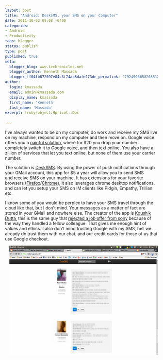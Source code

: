 ```yaml
---
layout: post
title: "Android: DeskSMS, your SMS on your Computer"
date: 2011-10-02 09:08 -0400
categories:
- Android
- Productivity
tags: blogger
status: publish
type: post
published: true
meta:
  blogger_blog: www.techronicles.net
  blogger_author: Kenneth Massada
  blogger_ff04fb872097e84c3f74ac8dafe273de_permalink: '7924996658208512106'
author:
  login: kmassada
  email: admin@kmassada.com
  display_name: kmassada
  first_name: 'Kenneth'
  last_name: 'Massada'
excerpt: !ruby/object:Hpricot::Doc

---
```

<p>I've always wanted to be on my computer, do work and receive my SMS live on my machine, respond on my computer and then move on. Google voice offers you a <a href="http://googlevoiceblog.blogspot.com/2011/01/port-your-existing-mobile-number-to.html">painful solution</a>, where for $20 you drop your number completely switch it to Google voice, and then text online. You also have a zillion of services that let you text online, but none of them use your carrier number.</p>
<p>The solution is <a href="https://market.android.com/details?id=com.koushikdutta.desktopsms">DeskSMS</a>. By using the power of push notifications through your GMail account, this app for $5 a year will allow you to send SMS and receive SMS on your machine. It has extensions for your favorite browsers (<a href="https://addons.mozilla.org/en-US/firefox/addon/desksms/">Firefox</a>/<a href="https://chrome.google.com/webstore/detail/nmgcfdmgcfldfkehdgoancleciikdlnf">Chrome</a>), it also leverages chrome desktop notifications, and can let you setup your SMS on IM clients like Pidgin, Empathy, Trillian etc.</p>
<p>I know some of you would be perplex to have your SMS travel through the cloud like that, but I don't mind. Your messages as a matter of fact are stored in your GMail and nowhere else. The creator of the app is <a href="http://www.koushikdutta.com/">Koushik Dutta </a> this is the same guy that <a href="http://www.techdirt.com/articles/20110322/01324413579/top-hacker-rejects-job-offer-sony-over-ps3-jailbreak-legal-strategy.shtml">rejected a job offer from sony</a> because of the way they handled a fellow colleague. That gives me enough hint of values and ethics. I also don't mind trusting Google with my SMS, hell we already do trust them with our chat, and our credit cards for those of us that use Google checkout.</p>
<div class="separator" style="clear:both;text-align:center;"><a href="http://techronilces.files.wordpress.com/2011/10/bd6ba-workspace1_001.png" style="clear:right;float:right;margin-bottom:1em;margin-left:1em;"><img border="0" height="360" src="/images/wp/bd6ba-workspace1_001.png?w=300" width="640" /></a></div>
<p></p>
